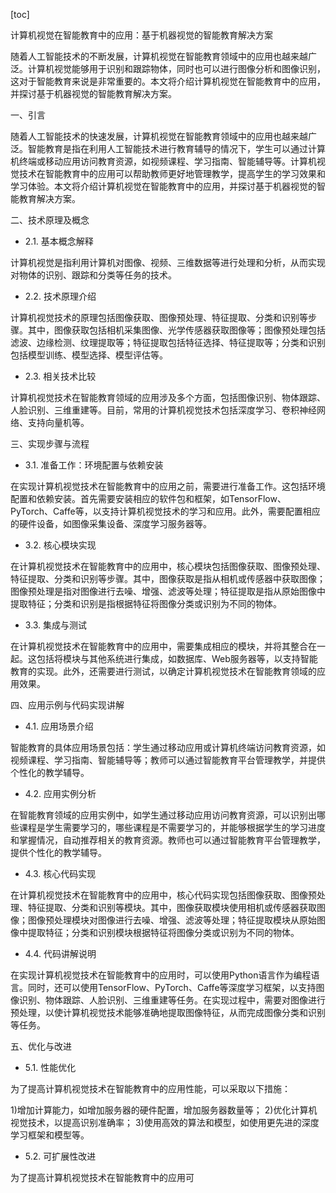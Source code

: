 
[toc]                    
                
                
计算机视觉在智能教育中的应用：基于机器视觉的智能教育解决方案

随着人工智能技术的不断发展，计算机视觉在智能教育领域中的应用也越来越广泛。计算机视觉能够用于识别和跟踪物体，同时也可以进行图像分析和图像识别，这对于智能教育来说是非常重要的。本文将介绍计算机视觉在智能教育中的应用，并探讨基于机器视觉的智能教育解决方案。

一、引言

随着人工智能技术的快速发展，计算机视觉在智能教育领域中的应用也越来越广泛。智能教育是指在利用人工智能技术进行教育辅导的情况下，学生可以通过计算机终端或移动应用访问教育资源，如视频课程、学习指南、智能辅导等。计算机视觉技术在智能教育中的应用可以帮助教师更好地管理教学，提高学生的学习效果和学习体验。本文将介绍计算机视觉在智能教育中的应用，并探讨基于机器视觉的智能教育解决方案。

二、技术原理及概念

- 2.1. 基本概念解释

计算机视觉是指利用计算机对图像、视频、三维数据等进行处理和分析，从而实现对物体的识别、跟踪和分类等任务的技术。

- 2.2. 技术原理介绍

计算机视觉技术的原理包括图像获取、图像预处理、特征提取、分类和识别等步骤。其中，图像获取包括相机采集图像、光学传感器获取图像等；图像预处理包括滤波、边缘检测、纹理提取等；特征提取包括特征选择、特征提取等；分类和识别包括模型训练、模型选择、模型评估等。

- 2.3. 相关技术比较

计算机视觉技术在智能教育领域的应用涉及多个方面，包括图像识别、物体跟踪、人脸识别、三维重建等。目前，常用的计算机视觉技术包括深度学习、卷积神经网络、支持向量机等。

三、实现步骤与流程

- 3.1. 准备工作：环境配置与依赖安装

在实现计算机视觉技术在智能教育中的应用之前，需要进行准备工作。这包括环境配置和依赖安装。首先需要安装相应的软件包和框架，如TensorFlow、PyTorch、Caffe等，以支持计算机视觉技术的学习和应用。此外，需要配置相应的硬件设备，如图像采集设备、深度学习服务器等。

- 3.2. 核心模块实现

在计算机视觉技术在智能教育中的应用中，核心模块包括图像获取、图像预处理、特征提取、分类和识别等步骤。其中，图像获取是指从相机或传感器中获取图像；图像预处理是指对图像进行去噪、增强、滤波等处理；特征提取是指从原始图像中提取特征；分类和识别是指根据特征将图像分类或识别为不同的物体。

- 3.3. 集成与测试

在计算机视觉技术在智能教育中的应用中，需要集成相应的模块，并将其整合在一起。这包括将模块与其他系统进行集成，如数据库、Web服务器等，以支持智能教育的实现。此外，还需要进行测试，以确定计算机视觉技术在智能教育领域的应用效果。

四、应用示例与代码实现讲解

- 4.1. 应用场景介绍

智能教育的具体应用场景包括：学生通过移动应用或计算机终端访问教育资源，如视频课程、学习指南、智能辅导等；教师可以通过智能教育平台管理教学，并提供个性化的教学辅导。

- 4.2. 应用实例分析

在智能教育领域的应用实例中，如学生通过移动应用访问教育资源，可以识别出哪些课程是学生需要学习的，哪些课程是不需要学习的，并能够根据学生的学习进度和掌握情况，自动推荐相关的教育资源。教师也可以通过智能教育平台管理教学，提供个性化的教学辅导。

- 4.3. 核心代码实现

在计算机视觉技术在智能教育中的应用中，核心代码实现包括图像获取、图像预处理、特征提取、分类和识别等模块。其中，图像获取模块使用相机或传感器获取图像；图像预处理模块对图像进行去噪、增强、滤波等处理；特征提取模块从原始图像中提取特征；分类和识别模块根据特征将图像分类或识别为不同的物体。

- 4.4. 代码讲解说明

在实现计算机视觉技术在智能教育中的应用时，可以使用Python语言作为编程语言。同时，还可以使用TensorFlow、PyTorch、Caffe等深度学习框架，以支持图像识别、物体跟踪、人脸识别、三维重建等任务。在实现过程中，需要对图像进行预处理，以使计算机视觉技术能够准确地提取图像特征，从而完成图像分类和识别等任务。

五、优化与改进

- 5.1. 性能优化

为了提高计算机视觉技术在智能教育中的应用性能，可以采取以下措施：

1)增加计算能力，如增加服务器的硬件配置，增加服务器数量等；
2)优化计算机视觉技术，以提高识别准确率；
3)使用高效的算法和模型，如使用更先进的深度学习框架和模型等。

- 5.2. 可扩展性改进

为了提高计算机视觉技术在智能教育中的应用可

